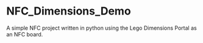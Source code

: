 # NFC_Dimensions_Demo
A simple NFC project written in python using the Lego Dimensions Portal as an NFC board.
